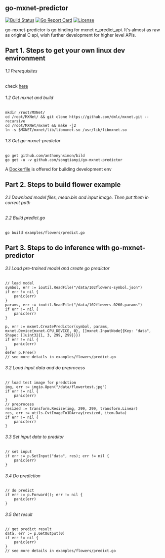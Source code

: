 ## go-mxnet-predictor

[![Build Status](https://travis-ci.org/songtianyi/go-mxnet-predictor.svg?branch=master)](https://travis-ci.org/songtianyi/go-mxnet-predictor)
[![Go Report Card](https://goreportcard.com/badge/github.com/songtianyi/go-mxnet-predictor)](https://goreportcard.com/report/github.com/songtianyi/go-mxnet-predictor)
[![License](https://img.shields.io/badge/License-Apache%202.0-blue.svg)](https://opensource.org/licenses/Apache-2.0)


go-mxnet-predictor is go binding for mxnet c_predict_api. It's almost as raw as original C api, wish further development for higher level APIs.


## Part 1. Steps to get your own linux dev environment
###### 1.1 Prerequisites
check [here](http://mxnet.io/get_started/setup.html#prerequisites)

###### 1.2 Get mxnet and build
	mkdir /root/MXNet/
	cd /root/MXNet/ && git clone https://github.com/dmlc/mxnet.git --recursive
	cd /root/MXNet/mxnet && make -j2
	ln -s $MXNET/mxnet/lib/libmxnet.so /usr/lib/libmxnet.so

###### 1.3 Get go-mxnet-predictor
	go get github.com/anthonynsimon/bild
    go get -u -v github.com/songtianyi/go-mxnet-predictor

A [Dockerfile](https://github.com/songtianyi/docker-dev-envs/blob/master/mxnet.Dockerfile) is offered for building development env

## Part 2. Steps to build flower example
###### 2.1 Download model files, mean.bin and input image. Then put them in correct path

###### 2.2 Build predict.go
	go build examples/flowers/predict.go

## Part 3. Steps to do inference with go-mxnet-predictor
###### 3.1 Load pre-trained model and create go predictor
	// load model
	symbol, err := ioutil.ReadFile("/data/102flowers-symbol.json")
	if err != nil {
		panic(err)
	}
	params, err := ioutil.ReadFile("/data/102flowers-0260.params")
	if err != nil {
		panic(err)
	}

	p, err := mxnet.CreatePredictor(symbol, params, mxnet.Device{mxnet.CPU_DEVICE, 0}, []mxnet.InputNode{{Key: "data", Shape: []uint32{1, 3, 299, 299}}})
	if err != nil {
		panic(err)
	}
	defer p.Free()
	// see more details in examples/flowers/predict.go

###### 3.2 Load input data and do preprocess
	// load test image for predction
	img, err := imgio.Open("/data/flowertest.jpg")
	if err != nil {
		panic(err)
	}
	// preprocess
	resized := transform.Resize(img, 299, 299, transform.Linear)
	res, err := utils.CvtImageTo1DArray(resized, item.Data)
	if err != nil {
		panic(err)
	}

###### 3.3 Set input data to preditor
	// set input
	if err := p.SetInput("data", res); err != nil {
		panic(err)
	}
###### 3.4 Do prediction
	// do predict
	if err := p.Forward(); err != nil {
		panic(err)
	}

###### 3.5 Get result
	// get predict result
	data, err := p.GetOutput(0)
	if err != nil {
		panic(err)
	}
	// see more details in examples/flowers/predict.go
